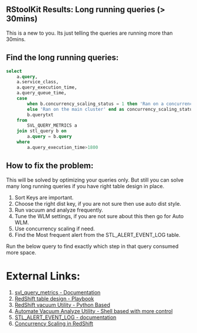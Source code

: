 
## RStoolKit Results: Long running queries (> 30mins)

This is a new to you. Its just telling the queries are running more than 30mins.

## Find the long running queries:

```sql
select
	a.query,
	a.service_class,
	a.query_execution_time,
	a.query_queue_time,
	case
		when b.concurrency_scaling_status = 1 then 'Ran on a concurrency scaling cluster'
		else 'Ran on the main cluster' end as concurrency_scaling_status,
		b.querytxt
	from
		SVL_QUERY_METRICS a
	join stl_query b on
		a.query = b.query
	where
		a.query_execution_time>1800
```

## How to fix the problem:

This will be solved by optimizing your queries only. But still you can solve many long running queries if you have right table design in place. 

1. Sort Keys are important.
2. Choose the right dist key, if you are not sure then use auto dist style.
3. Run vacuum and analyze frequently.  
4. Tune the WLM settings, if you are not sure about this then go for Auto WLM.
5. Use concurrency scaling if need.
6. Find the Most frequent alert from the STL_ALERT_EVENT_LOG table.

Run the below query to find exactly which step in that query consumed more space. 

# External Links:

1. [svl_query_metrics - Documentation](https://docs.aws.amazon.com/redshift/latest/dg/r_SVL_QUERY_METRICS.html) 
2. [RedShift table design - Playbook](https://aws.amazon.com/blogs/big-data/amazon-redshift-engineerings-advanced-table-design-playbook-preamble-prerequisites-and-prioritization/)
3. [RedShift vacuum Utility - Python Based](https://github.com/awslabs/amazon-redshift-utils/tree/master/src/AnalyzeVacuumUtility)
4. [Automate Vacuum Analyze Utility - Shell based with more control](https://thedataguy.in/automate-redshift-vacuum-analyze-using-shell-script-utility/)
5. [STL_ALERT_EVENT_LOG - documentation](https://docs.aws.amazon.com/redshift/latest/dg/r_STL_ALERT_EVENT_LOG.html) 
6. [Concurrency Scaling in RedShift](https://docs.aws.amazon.com/redshift/latest/dg/concurrency-scaling.html)